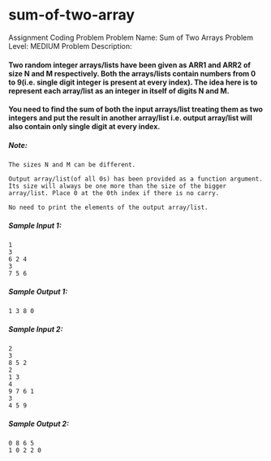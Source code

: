 # sum-of-two-array
Assignment Coding Problem
Problem Name: Sum of Two Arrays 
Problem Level: MEDIUM
Problem Description: 
#### Two random integer arrays/lists have been given as ARR1 and ARR2 of size N and M respectively. Both the arrays/lists contain numbers from 0 to 9(i.e. single digit integer is present at every index). The idea here is to represent each array/list as an integer in itself of digits N and M.

#### You need to find the sum of both the input arrays/list treating them as two integers and put the result in another array/list i.e. output array/list will also contain only single digit at every index.

##### Note:
    The sizes N and M can be different. 

    Output array/list(of all 0s) has been provided as a function argument. Its size will always be one more than the size of the bigger array/list. Place 0 at the 0th index if there is no carry. 
    
    No need to print the elements of the output array/list.

 ##### Sample Input 1:
    1
    3
    6 2 4
    3
    7 5 6

##### Sample Output 1:
    1 3 8 0

##### Sample Input 2:
    2
    3
    8 5 2
    2
    1 3
    4
    9 7 6 1
    3
    4 5 9

##### Sample Output 2:
    0 8 6 5
    1 0 2 2 0 
    
    
    
